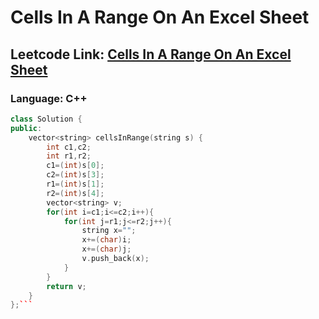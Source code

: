 # Cells In A Range On An Excel Sheet

## Leetcode Link: [Cells In A Range On An Excel Sheet](https://leetcode.com/problems/cells-in-a-range-on-an-excel-sheet/)
### Language: C++

```cpp
class Solution {
public:
    vector<string> cellsInRange(string s) {
        int c1,c2;
        int r1,r2;
        c1=(int)s[0];
        c2=(int)s[3];
        r1=(int)s[1];
        r2=(int)s[4];
        vector<string> v;
        for(int i=c1;i<=c2;i++){
            for(int j=r1;j<=r2;j++){
                string x="";
                x+=(char)i;
                x+=(char)j;
                v.push_back(x);
            }
        }
        return v;
    }
};```



